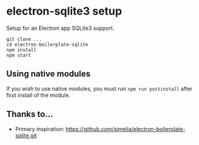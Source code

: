 # electron-sqlite3 setup

Setup for an Electron app  SQLite3 support. 

```
git clone ...
cd electron-boilerplate-sqlite
npm install
npm start
```

## Using native modules

If you wish to use native modules, you must run `npm run postinstall` after first install of the module.

## Thanks to...

* Primary inspiration: https://github.com/sjmelia/electron-boilerplate-sqlite.git

